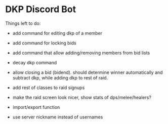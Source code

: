 # DKP Discord Bot

Things left to do:
- add command for editing dkp of a member

- add command for locking bids

- add command that allow adding/removing members from bid lists

- decay dkp command

- allow closing a bid (bidend). should determine winner automatically and subtract dkp, while adding dkp to rest of raid.

- add rest of classes to raid signups

- make the raid screen look nicer, show stats of dps/melee/healers?

- import/export function

- use server nickname instead of usernames